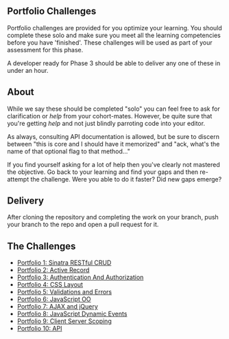 ## Portfolio Challenges

Portfolio challenges are provided for you optimize your learning. You should
complete these solo and make sure you meet all the learning competencies before
you have 'finished'. These challenges will be used as part of your assessment
for this phase.

A developer ready for Phase 3 should be able to deliver any one of these in
under an hour.

## About

While we say these should be completed "solo" you can feel free to ask for
clarification or *help* from your cohort-mates.  However, be quite sure that
you're getting *help* and not just blindly parroting code into your editor.

As always, consulting API documentation is allowed, but be sure to discern
between "this is core and I should have it memorized" and "ack, what's the name
of that optional flag to that method..."

If you find yourself asking for a lot of help then you've clearly not mastered
the objective.  Go back to your learning and find your gaps and then re-attempt
the challenge.  Were you able to do it faster?  Did new gaps emerge?

## Delivery

After cloning the repository and completing the work on your branch, push your branch
to the repo and open a pull request for it.

## The Challenges

* [Portfolio 1: Sinatra RESTful CRUD][pf1]
* [Portfolio 2: Active Record][pf2]
* [Portfolio 3: Authentication And Authorization][pf3]
* [Portfolio 4: CSS Layout][pf4]
* [Portfolio 5: Validations and Errors][pf5]
* [Portfolio 6: JavaScript OO][pf6]
* [Portfolio 7: AJAX and jQuery][pf7]
* [Portfolio 8: JavaScript Dynamic Events][pf8]
* [Portfolio 9: Client Server Scoping][pf9]
* [Portfolio 10: API][pf10]

[pf1]: ../../../ph2-p1-sinatra-restful-crud-challenge
[pf2]: ../../../ph2-p2-active-record-people-skills-challenge
[pf3]: ../../../ph2-p3-sinatra-authentication-and-authorization-challenge
[pf4]: ../../../ph2-p4-css-layout-simple-marketing-page-challenge
[pf5]: ../../../ph2-p5-active-record-and-sinatra-propagating-validations-challenge
[pf6]: ../../../ph2-p6-javascript-refactor-procedural-to-oo-challenge
[pf7]: ../../../ph2-p7-javascript-ajax-and-jquery-challenge
[pf8]: ../../../ph2-p8-javascript-dynamic-elements-and-events-challenge
[pf9]: ../../../ph2-p9-client-server-scoping-challenge
[pf10]: ../../../ph2-p10-ruby-api-s-challenge
